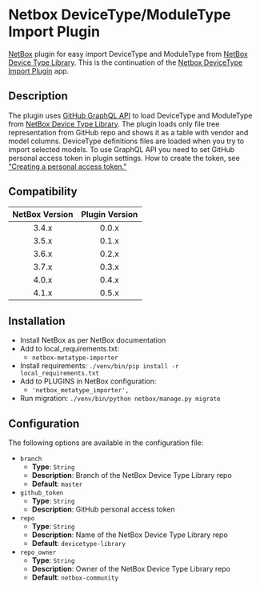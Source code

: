 # Netbox DeviceType/ModuleType Import Plugin
[NetBox](https://github.com/netbox-community/netbox) plugin for easy import DeviceType and ModuleType from [NetBox Device Type Library](https://github.com/netbox-community/devicetype-library). This is the continuation of the [Netbox DeviceType Import Plugin](https://github.com/k01ek/netbox-devicetype-importer) app.

## Description
The plugin uses [GitHub GraphQL API](https://docs.github.com/en/graphql) to load DeviceType and ModuleType from [NetBox Device Type Library](https://github.com/netbox-community/devicetype-library). The plugin loads only file tree representation from GitHub repo and shows it as a table with vendor and model columns. DeviceType definitions files are loaded when you try to import selected models.
To use GraphQL API you need to set GitHub personal access token in plugin settings. How to create the token, see ["Creating a personal access token."](https://docs.github.com/en/github/authenticating-to-github/creating-a-personal-access-token)

## Compatibility

| NetBox Version | Plugin Version |
|:--------------:|:--------------:|
|     3.4.x      |     0.0.x      |
|     3.5.x      |     0.1.x      |
|     3.6.x      |     0.2.x      |
|     3.7.x      |     0.3.x      |
|     4.0.x      |     0.4.x      |
|     4.1.x      |     0.5.x      |

## Installation

* Install NetBox as per NetBox documentation
* Add to local_requirements.txt:
  * `netbox-metatype-importer`
* Install requirements: `./venv/bin/pip install -r local_requirements.txt`
* Add to PLUGINS in NetBox configuration:
  * `'netbox_metatype_importer',`
* Run migration: `./venv/bin/python netbox/manage.py migrate`

## Configuration

The following options are available in the configuration file:

- `branch`
  - __Type__: `String`
  - __Description__: Branch of the NetBox Device Type Library repo
  - __Default__: `master`
- `github_token`
  - __Type__: `String`
  - __Description__: GitHub personal access token
- `repo`
  - __Type__: `String`
  - __Description__: Name of the NetBox Device Type Library repo
  - __Default__: `devicetype-library`
- `repo_owner`
  - __Type__: `String`
  - __Description__: Owner of the NetBox Device Type Library repo
  - __Default__: `netbox-community`
